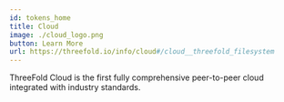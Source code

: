 ```yaml
---
id: tokens_home
title: Cloud
image: ./cloud_logo.png
button: Learn More
url: https://threefold.io/info/cloud#/cloud__threefold_filesystem
---
```


ThreeFold Cloud is the first fully comprehensive peer-to-peer cloud integrated with industry standards.

<br>


